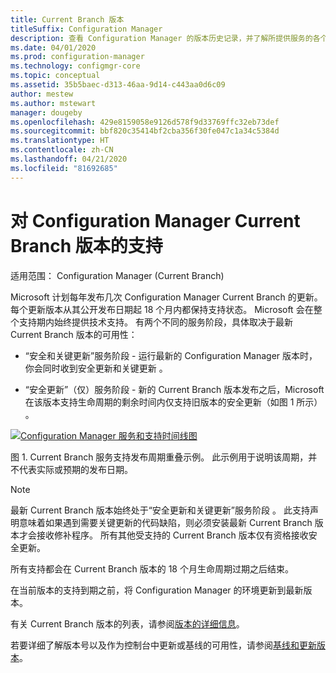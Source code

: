 ```yaml
---
title: Current Branch 版本
titleSuffix: Configuration Manager
description: 查看 Configuration Manager 的版本历史记录，并了解所提供服务的各个阶段。
ms.date: 04/01/2020
ms.prod: configuration-manager
ms.technology: configmgr-core
ms.topic: conceptual
ms.assetid: 35b5baec-d313-46aa-9d14-c443aa0d6c09
author: mestew
ms.author: mstewart
manager: dougeby
ms.openlocfilehash: 429e8159058e9126d578f9d33769ffc32eb73def
ms.sourcegitcommit: bbf820c35414bf2cba356f30fe047c1a34c5384d
ms.translationtype: HT
ms.contentlocale: zh-CN
ms.lasthandoff: 04/21/2020
ms.locfileid: "81692685"
---
```

# <a name="support-for-configuration-manager-current-branch-versions"></a>对 Configuration Manager Current Branch 版本的支持

适用范围：  Configuration Manager (Current Branch)

Microsoft 计划每年发布几次 Configuration Manager Current Branch 的更新。 每个更新版本从其公开发布日期起 18 个月内都保持支持状态。 Microsoft 会在整个支持期内始终提供技术支持。 有两个不同的服务阶段，具体取决于最新 Current Branch 版本的可用性：

- “安全和关键更新”服务阶段 - 运行最新的 Configuration Manager 版本时，你会同时收到安全更新和关键更新  。  

- “安全更新”（仅）服务阶段 - 新的 Current Branch 版本发布之后，Microsoft 在该版本支持生命周期的剩余时间内仅支持旧版本的安全更新（如图 1 所示）  。  

[ ![Configuration Manager 服务和支持时间线图](media/servicing_support_timeline.png) ](media/servicing_support_timeline.png#lightbox)

图 1. Current Branch 服务支持发布周期重叠示例。 此示例用于说明该周期，并不代表实际或预期的发布日期。

> [!NOTE]  
> 最新 Current Branch 版本始终处于“安全更新和关键更新”服务阶段  。 此支持声明意味着如果遇到需要关键更新的代码缺陷，则必须安装最新 Current Branch 版本才会接收修补程序。 所有其他受支持的 Current Branch 版本仅有资格接收安全更新。
>
> 所有支持都会在 Current Branch 版本的 18 个月生命周期过期之后结束。
>
> 在当前版本的支持到期之前，将 Configuration Manager 的环境更新到最新版本。

有关 Current Branch 版本的列表，请参阅[版本的详细信息](updates.md#version-details)。

若要详细了解版本号以及作为控制台中更新或基线的可用性，请参阅[基线和更新版本](updates.md#bkmk_Baselines)。
